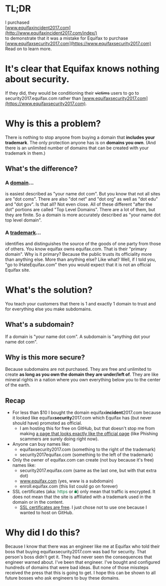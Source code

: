 # TL;DR
I purchased<br/>
[www.equifaxincident2017.com](http://www.equifaxincident2017.com/index/)<br/>
to demonstrate that it was a mistake for Equifax to purchase<br/>
[www.equifaxsecurity2017.com](https://www.equifaxsecurity2017.com)<br/>
Read on to learn more.

# It's clear that Equifax knows nothing about security.
If they did, they would be conditioning their <strike>victims</strike> users to go to security2017.equifax.com rather than [www.equifaxsecurity2017.com](https://www.equifaxsecurity2017.com).

# Why is this a problem?
There is nothing to stop anyone from buying a domain that **includes your trademark**. The only protection anyone has is on **domains you own**. (And there is an unlimited number of domains that can be created with your trademark in them.)

## What's the difference?

### A [domain](https://en.wikipedia.org/wiki/Domain_name)...
is easiest described as "your name dot com". But you know that not all sites are "dot coms". There are also "dot net" and "dot org" as well as "dot edu" and "dot gov". Is that all? Not even close. All of these different "after the dot" portions are called "Top Level Domains". There are a lot of them, but they are finite. So a domain is more accurately described as "your name dot top level domain".

### A [trademark](https://www.uspto.gov/trademarks-getting-started/trademark-basics/trademark-patent-or-copyright)...
identifies and distinguishes the source of the goods of one party from those of others. You know equifax owns equifax.com. That is their "primary domain". Why is it primary? Because the public trusts its officiality more than anything else. More than anything else? Like what? Well, if I told you, "go to IHateEquifax.com" then you would expect that it is not an official Equifax site.

# What's the solution?
You teach your customers that there is 1 and exactly 1 domain to trust and for everything else you make subdomains.

## What's a subdomain?
If a domain is "your name dot com". A subdomain is "anything dot your name dot com".

## Why is this more secure?
Because subdomains are not purchased. They are free and unlimited to create **as long as you own the domain they are under/left of**. They are like mineral rights in a nation where you own everything below you to the center of the earth.

## Recap
* For less than $10 I bought the domain equifax**incident**2017.com because it looked like equifax**security**2017.com which Equifax has (but never should have) promoted as official.
    * I am hosting this for free on GitHub, but that doesn't stop me from making [a page that looks exactly like the official page](http://www.equifaxincident2017.com/index/) (like Phishing scammers are surely doing right now).
* Anyone can buy names like:
    * equifaxsecurity2017.com (something to the right of the trademark)
    * security2017equifax.com (something to the left of the trademark)
* Only the owner of equifax.com can create (not buy because it's free) names like:
    * security2017.equifax.com (same as the last one, but with that extra dot)
    * www.equifax.com (yes, www is a subdomain)
    * enroll.equifax.com (this list could go on forever)
* SSL certificates (aka: <span style="color: #177f45;">https</span> or <img src="/etc/greenlock.png" alt="green lock" style="margin:0px; padding:0px; border:0px; max-width:9px;">) only mean that traffic is encrypted. It does not mean that the site is affiliated with a trademark used in the domain or in the content.
    * [SSL certificates are free](https://letsencrypt.org/). I just chose not to use one because I wanted to host on GitHub.

# Why did I do this?
Because I know that there was an engineer like me at Equifax who told their boss that buying equifaxsecurity2017.com was bad for security. That person's boss didn't get it. They had never seen the consequences that engineer warned about. I've been that engineer. I've bought and configured hundreds of domains that were bad ideas. But none of those missteps received the press that this is going to get. I hope this can be shown to all future bosses who ask engineers to buy these domains.
